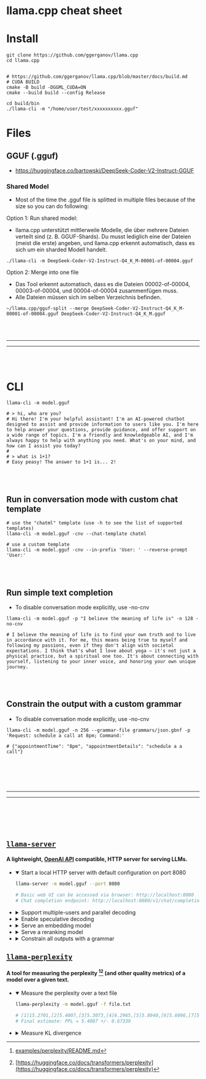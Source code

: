 # llama.cpp cheat sheet



# Install
```shell
git clone https://github.com/ggerganov/llama.cpp
cd llama.cpp


# https://github.com/ggerganov/llama.cpp/blob/master/docs/build.md
# CUDA BUILD
cmake -B build -DGGML_CUDA=ON
cmake --build build --config Release

cd build/bin
./llama-cli -m "/home/user/test/xxxxxxxxxx.gguf"
```













# Files

## GGUF (.gguf)
- https://huggingface.co/bartowski/DeepSeek-Coder-V2-Instruct-GGUF

### Shared Model
- Most of the time the .gguf file is splitted in multiple files because of the size so you can do following:


Option 1: Run shared model:
- llama.cpp unterstützt mittlerweile Modelle, die über mehrere Dateien verteilt sind (z. B. GGUF-Shards). Du musst lediglich eine der Dateien (meist die erste) angeben, und llama.cpp erkennt automatisch, dass es sich um ein sharded Modell handelt.
```shell
./llama-cli -m DeepSeek-Coder-V2-Instruct-Q4_K_M-00001-of-00004.gguf
```


Option 2: Merge into one file
- Das Tool erkennt automatisch, dass es die Dateien 00002-of-00004, 00003-of-00004, und 00004-of-00004 zusammenfügen muss.
- Alle Dateien müssen sich im selben Verzeichnis befinden.
```shell
~/llama.cpp/gguf-split --merge DeepSeek-Coder-V2-Instruct-Q4_K_M-00001-of-00004.gguf DeepSeek-Coder-V2-Instruct-Q4_K_M.gguf

```
























<br><br>
___
___
<br><br>





# CLI
```shell
llama-cli -m model.gguf

# > hi, who are you?
# Hi there! I'm your helpful assistant! I'm an AI-powered chatbot designed to assist and provide information to users like you. I'm here to help answer your questions, provide guidance, and offer support on a wide range of topics. I'm a friendly and knowledgeable AI, and I'm always happy to help with anything you need. What's on your mind, and how can I assist you today?
#
# > what is 1+1?
# Easy peasy! The answer to 1+1 is... 2!
```

<br><br>

## Run in conversation mode with custom chat template
```shell
# use the "chatml" template (use -h to see the list of supported templates)
llama-cli -m model.gguf -cnv --chat-template chatml

# use a custom template
llama-cli -m model.gguf -cnv --in-prefix 'User: ' --reverse-prompt 'User:'
```

<br><br>

## Run simple text completion
- To disable conversation mode explicitly, use -no-cnv
```shell
llama-cli -m model.gguf -p "I believe the meaning of life is" -n 128 -no-cnv

# I believe the meaning of life is to find your own truth and to live in accordance with it. For me, this means being true to myself and following my passions, even if they don't align with societal expectations. I think that's what I love about yoga – it's not just a physical practice, but a spiritual one too. It's about connecting with yourself, listening to your inner voice, and honoring your own unique journey.
```


<br><br>

## Constrain the output with a custom grammar
- To disable conversation mode explicitly, use -no-cnv
```shell
llama-cli -m model.gguf -n 256 --grammar-file grammars/json.gbnf -p 'Request: schedule a call at 8pm; Command:'

# {"appointmentTime": "8pm", "appointmentDetails": "schedule a a call"}
```










<br><br>
<br><br>
___
___
<br><br>
<br><br>




## [`llama-server`](examples/server)

#### A lightweight, [OpenAI API](https://github.com/openai/openai-openapi) compatible, HTTP server for serving LLMs.

- <details open>
    <summary>Start a local HTTP server with default configuration on port 8080</summary>

    ```bash
    llama-server -m model.gguf --port 8080

    # Basic web UI can be accessed via browser: http://localhost:8080
    # Chat completion endpoint: http://localhost:8080/v1/chat/completions
    ```

    </details>

- <details>
    <summary>Support multiple-users and parallel decoding</summary>

    ```bash
    # up to 4 concurrent requests, each with 4096 max context
    llama-server -m model.gguf -c 16384 -np 4
    ```

    </details>

- <details>
    <summary>Enable speculative decoding</summary>

    ```bash
    # the draft.gguf model should be a small variant of the target model.gguf
    llama-server -m model.gguf -md draft.gguf
    ```

    </details>

- <details>
    <summary>Serve an embedding model</summary>

    ```bash
    # use the /embedding endpoint
    llama-server -m model.gguf --embedding --pooling cls -ub 8192
    ```

    </details>

- <details>
    <summary>Serve a reranking model</summary>

    ```bash
    # use the /reranking endpoint
    llama-server -m model.gguf --reranking
    ```

    </details>

- <details>
    <summary>Constrain all outputs with a grammar</summary>

    ```bash
    # custom grammar
    llama-server -m model.gguf --grammar-file grammar.gbnf

    # JSON
    llama-server -m model.gguf --grammar-file grammars/json.gbnf
    ```

    </details>


## [`llama-perplexity`](examples/perplexity)

#### A tool for measuring the perplexity [^1][^2] (and other quality metrics) of a model over a given text.

- <details open>
    <summary>Measure the perplexity over a text file</summary>

    ```bash
    llama-perplexity -m model.gguf -f file.txt

    # [1]15.2701,[2]5.4007,[3]5.3073,[4]6.2965,[5]5.8940,[6]5.6096,[7]5.7942,[8]4.9297, ...
    # Final estimate: PPL = 5.4007 +/- 0.67339
    ```

    </details>

- <details>
    <summary>Measure KL divergence</summary>

    ```bash
    # TODO
    ```

    </details>

[^1]: [examples/perplexity/README.md](examples/perplexity/README.md)
[^2]: [https://huggingface.co/docs/transformers/perplexity](https://huggingface.co/docs/transformers/perplexity)

